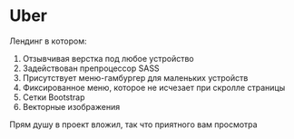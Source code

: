 # Uber

Лендинг в котором:
1. Отзывчивая верстка под любое устройство
2. Задействован препроцессор SASS
3. Присутствует меню-гамбургер для маленьких устройств
4. Фиксированное меню, которое не исчезает при скролле страницы
5. Сетки Bootstrap
6. Векторные изображения

Прям душу в проект вложил, так что приятного вам просмотра
